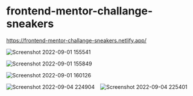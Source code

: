 # frontend-mentor-challange-sneakers
https://frontend-mentor-challange-sneakers.netlify.app/


![Screenshot 2022-09-01 155541](https://user-images.githubusercontent.com/100150429/187919117-8e6c6164-fbeb-45a9-bcdd-08744a1a6352.png)

![Screenshot 2022-09-01 155849](https://user-images.githubusercontent.com/100150429/187919557-1a76dd7f-f5c2-403c-adc7-b3e9e361aea0.png)

![Screenshot 2022-09-01 160126](https://user-images.githubusercontent.com/100150429/187920175-94fb9020-13f5-45b5-ac43-1a54040a9594.png)

![Screenshot 2022-09-04 224904](https://user-images.githubusercontent.com/100150429/188331211-661ef820-d545-48e0-9383-a62b87cd1279.png) &ensp; ![Screenshot 2022-09-04 225401](https://user-images.githubusercontent.com/100150429/188331215-51f0f811-de3b-4bdb-b1e9-04f8f52ee0a7.png)


